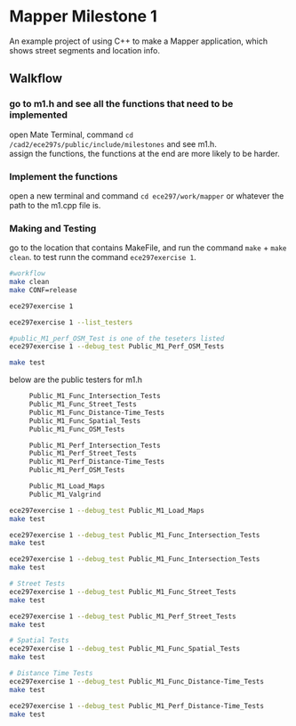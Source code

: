 # Mapper Milestone 1
An example project of using C++ to make a Mapper application, which shows street segments and location info.

## Walkflow
### go to m1.h and see all the functions that need to be implemented  
open Mate Terminal, command `cd /cad2/ece297s/public/include/milestones` and see m1.h.  
assign the functions, the functions at the end are more likely to be harder.  

### Implement the functions
open a new terminal and command `cd ece297/work/mapper` or whatever the path to the m1.cpp file is.  

### Making and Testing
go to the location that contains MakeFile, and run the command `make` + `make clean`.
to test runn the command `ece297exercise 1`.  
```bash
#workflow
make clean
make CONF=release

ece297exercise 1

ece297exercise 1 --list_testers

#public_M1_perf_OSM_Test is one of the teseters listed
ece297exercise 1 --debug_test Public_M1_Perf_OSM_Tests

make test
```
below are the public testers for m1.h
```bash
	 Public_M1_Func_Intersection_Tests
	 Public_M1_Func_Street_Tests
	 Public_M1_Func_Distance-Time_Tests
	 Public_M1_Func_Spatial_Tests
	 Public_M1_Func_OSM_Tests

	 Public_M1_Perf_Intersection_Tests
	 Public_M1_Perf_Street_Tests
	 Public_M1_Perf_Distance-Time_Tests
	 Public_M1_Perf_OSM_Tests

	 Public_M1_Load_Maps
	 Public_M1_Valgrind

ece297exercise 1 --debug_test Public_M1_Load_Maps
make test

ece297exercise 1 --debug_test Public_M1_Func_Intersection_Tests
make test

ece297exercise 1 --debug_test Public_M1_Func_Intersection_Tests
make test

# Street Tests
ece297exercise 1 --debug_test Public_M1_Func_Street_Tests
make test

ece297exercise 1 --debug_test Public_M1_Perf_Street_Tests
make test

# Spatial Tests
ece297exercise 1 --debug_test Public_M1_Func_Spatial_Tests
make test

# Distance Time Tests
ece297exercise 1 --debug_test Public_M1_Func_Distance-Time_Tests
make test

ece297exercise 1 --debug_test Public_M1_Perf_Distance-Time_Tests
make test
```
